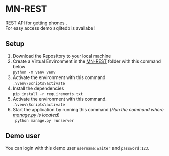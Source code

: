 # MN-REST
REST API for getting phones .<br>
For easy access demo sqlitedb is availabe !

## Setup

1. Download the Repository to your local machine <br>
2. Create a Virtual Environment in the [MN-REST](./) folder with this command below <br>
   `python -m venv venv`
3. Activate the environment with this command <br>
   `.\venv\Scripts\activate`
4. Install the dependencies <br>
   `pip install -r requirements.txt `
5. Activate the environment with this command. <br>
   `.\venv\Scripts\activate`
6. Start the application by running this command (_Run the command where [manage.py](./manage.py) is
   located_) <br>
   ` python manage.py runserver`

## Demo user
You can login with this demo user `username:waiter` and `password:123`.

